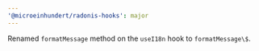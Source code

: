 ```yaml
---
'@microeinhundert/radonis-hooks': major
---
```


Renamed `formatMessage` method on the `useI18n` hook to `formatMessage\$`.
